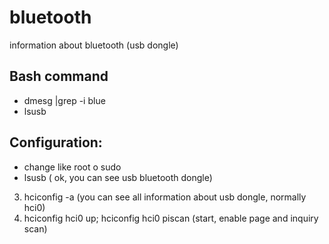# bluetooth
information about bluetooth (usb dongle)
## Bash command
- dmesg |grep -i blue
- lsusb


## Configuration:

- change like root o sudo
- lsusb ( ok, you can see usb bluetooth dongle)
3. hciconfig -a (you can see all information about usb dongle, normally hci0)
4. hciconfig hci0 up; hciconfig hci0 piscan (start, enable page and inquiry scan)
